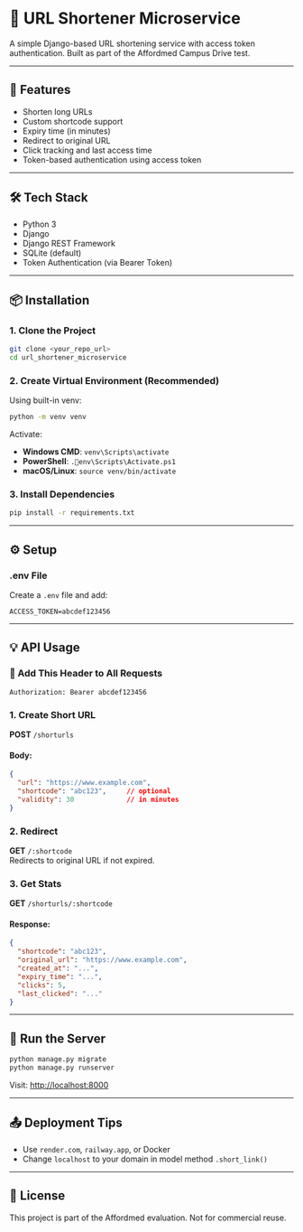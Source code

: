 # 🔗 URL Shortener Microservice

A simple Django-based URL shortening service with access token authentication. Built as part of the Affordmed Campus Drive test.

---

## 🚀 Features

- Shorten long URLs
- Custom shortcode support
- Expiry time (in minutes)
- Redirect to original URL
- Click tracking and last access time
- Token-based authentication using access token

---

## 🛠️ Tech Stack

- Python 3
- Django
- Django REST Framework
- SQLite (default)
- Token Authentication (via Bearer Token)

---

## 📦 Installation

### 1. Clone the Project
```bash
git clone <your_repo_url>
cd url_shortener_microservice
```

### 2. Create Virtual Environment (Recommended)

Using built-in venv:
```bash
python -m venv venv
```

Activate:

- **Windows CMD**: `venv\Scripts\activate`
- **PowerShell**: `.env\Scripts\Activate.ps1`
- **macOS/Linux**: `source venv/bin/activate`

### 3. Install Dependencies
```bash
pip install -r requirements.txt
```

---

## ⚙️ Setup

### .env File

Create a `.env` file and add:
```
ACCESS_TOKEN=abcdef123456
```

---

## 💡 API Usage

### 🔐 Add This Header to All Requests

```
Authorization: Bearer abcdef123456
```

### 1. Create Short URL

**POST** `/shorturls`

#### Body:
```json
{
  "url": "https://www.example.com",
  "shortcode": "abc123",     // optional
  "validity": 30             // in minutes
}
```

### 2. Redirect

**GET** `/:shortcode`  
Redirects to original URL if not expired.

### 3. Get Stats

**GET** `/shorturls/:shortcode`

#### Response:
```json
{
  "shortcode": "abc123",
  "original_url": "https://www.example.com",
  "created_at": "...",
  "expiry_time": "...",
  "clicks": 5,
  "last_clicked": "..."
}
```

---

## 🧪 Run the Server

```bash
python manage.py migrate
python manage.py runserver
```

Visit: [http://localhost:8000](http://localhost:8000)

---

## 📤 Deployment Tips

- Use `render.com`, `railway.app`, or Docker
- Change `localhost` to your domain in model method `.short_link()`

---

## 📄 License

This project is part of the Affordmed evaluation. Not for commercial reuse.
